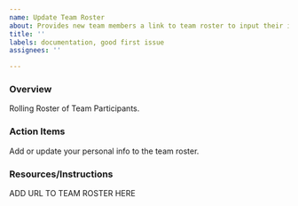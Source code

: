 ```yaml
---
name: Update Team Roster
about: Provides new team members a link to team roster to input their information
title: ''
labels: documentation, good first issue
assignees: ''

---
```


### Overview
Rolling Roster of Team Participants.

### Action Items
Add or update your personal info to the team roster.

### Resources/Instructions
ADD URL TO TEAM ROSTER HERE

